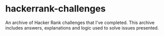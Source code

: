 # hackerrank-challenges
An archive of Hacker Rank challenges that I've completed. This archive includes answers, explanations and logic used to solve issues presented.
